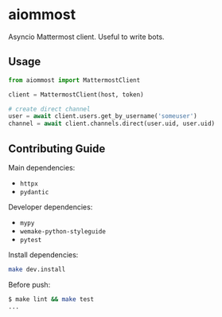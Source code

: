 # aiommost

Asyncio Mattermost client. Useful to write bots.

## Usage

```python
from aiommost import MattermostClient

client = MattermostClient(host, token)

# create direct channel
user = await client.users.get_by_username('someuser')
channel = await client.channels.direct(user.uid, user.uid)
```

## Contributing Guide

Main dependencies:

- `httpx`
- `pydantic`

Developer dependencies:

- `mypy`
- `wemake-python-styleguide`
- `pytest`

Install dependencies:

```bash
make dev.install
```

Before push:

```bash
$ make lint && make test
...
```
